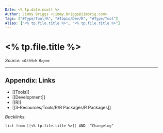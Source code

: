 ```yaml
---
Date: <% tp.date.now() %>
Author: Jimmy Briggs <jimmy.briggs@jimbrig.com>
Tags: ["#Type/Tool/R", "#Topic/Dev/R", "#Type/Tool"]
Alias: ["<% tp.file.title %>", "<% tp.file.title %>"]
---
```


# <% tp.file.title %>

*Source: `<GitHub Repo>`*

***

## Appendix: Links

- [[Tools]]
- [[Development]]
- [[R]]
- [[3-Resources/Tools/R/R Packages/R Packages]]


*Backlinks:*

```dataview
list from [[<% tp.file.title %>]] AND -"Changelog"
```